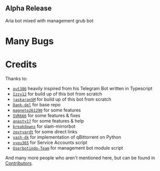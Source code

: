 ## Alpha Release
Aria bot mixed with management grub bot

# Many Bugs

# Credits

Thanks to:
- [`out386`](https://github.com/out386) heavily inspired from his Telegram Bot written in Typescript
- [`Izzy12`](https://github.com/lzzy12) for build up of this bot from scratch
- [`jaskaranSM`](https://github.com/jaskaranSM) for build up of this bot from scratch
- [`Dank-del`](https://github.com/Dank-del) for base repo
- [`magneto261290`](https://github.com/magneto261290) for some features
- [`SVR666`](https://github.com/SVR666) for some features & fixes
- [`anasty17`](https://github.com/anasty17) for some features & help
- [`breakdowns`](https://github.com/breakdowns) for slam-mirrorbot
- [`zevtyardt`](https://github.com/zevtyardt) for some direct links
- [`yash-dk`](https://github.com/yash-dk) for implementation of qBittorrent on Python
- [`xyou365`](https://github.com/xyou365) for Service Accounts script
- [`Userbotindo-Team`](https://github.com/userbotindo) for management bot module script

And many more people who aren't mentioned here, but can be found in [Contributors](https://github.com/SlamDevs/slam-mirrorbot/graphs/contributors).
